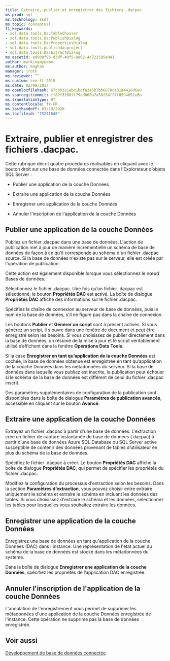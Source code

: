```yaml
---
title: Extraire, publier et enregistrer des fichiers .dacpac.
ms.prod: sql
ms.technology: ssdt
ms.topic: conceptual
f1_keywords:
- sql.data.tools.DacTableChooser
- sql.data.tools.DacPublishDialog
- sql.data.tools.DacPropertiesDialog
- sql.data.tools.publishdacproject
- sql.data.tools.DacExtractDialog
ms.assetid: ed900f93-d3df-40f5-8e62-4d722595e041
author: markingmyname
ms.author: maghan
manager: jroth
ms.reviewer: “”
ms.custom: seo-lt-2019
ms.date: 02/09/2017
ms.openlocfilehash: 67cb0321ebc1bdfa345b7bb6670ca31a4418d6e8
ms.sourcegitcommit: ff82f3260ff79ed860a7a58f54ff7f0594851e6b
ms.translationtype: HT
ms.contentlocale: fr-FR
ms.lasthandoff: 03/29/2020
ms.locfileid: "75241648"
---
```

# <a name="extract-publish-and-register-dacpac-files"></a>Extraire, publier et enregistrer des fichiers .dacpac.

Cette rubrique décrit quatre procédures réalisables en cliquant avec le bouton droit sur une base de données connectée dans l’Explorateur d’objets SQL Server :  
  
-   Publier une application de la couche Données  
  
-   Extraire une application de la couche Données  
  
-   Enregistrer une application de la couche Données  
  
-   Annuler l'inscription de l'application de la couche Données  
  
## <a name="publish-data-tier-application"></a>Publier une application de la couche Données  
Publiez un fichier .dacpac dans une base de données. L'action de publication met à jour de manière incrémentielle un schéma de base de données de façon à ce qu'il corresponde au schéma d'un fichier .dacpac source. Si la base de données n'existe pas sur le serveur, elle est créée par l'opération de publication.  
  
Cette action est également disponible lorsque vous sélectionnez le nœud Bases de données.  
  
Sélectionnez le fichier .dacpac. Une fois qu’un fichier .dacpac est sélectionné, le bouton **Propriétés DAC** est activé. La boîte de dialogue **Propriétés DAC** affiche des informations sur le fichier .dacpac.  
  
Spécifiez la chaîne de connexion au serveur de base de données, puis le nom de la base de données, s'il ne figure pas dans la chaîne de connexion.  
  
Les boutons **Publier** et **Générer un script** sont à présent activés. Si vous générez un script, il s'ouvre dans une fenêtre de document et peut être enregistré selon les besoins. Si vous choisissez de publier directement dans la base de données, un résumé de la mise à jour et le script véritablement utilisé s’affichent dans la fenêtre **Opérations Data Tools**.  
  
Si la case **Enregistrer en tant qu’application de la couche Données** est cochée, la base de données obtenue est enregistrée en tant qu’application de la couche Données dans les métadonnées du serveur. Si la base de données dans laquelle vous publiez est inscrite, la publication peut échouer si le schéma de la base de données est différent de celui du fichier .dacpac inscrit.  
  
Des paramètres supplémentaires de configuration de la publication sont disponibles dans la boîte de dialogue **Paramètres de publication avancés**, accessible en cliquant sur le bouton **Avancé**.  
  
## <a name="extract-data-tier-application"></a>Extraire une application de la couche Données  
Extrayez un fichier .dacpac à partir d'une base de données. L’extraction crée un fichier de capture instantanée de base de données (.dacpac) à partir d’une base de données Azure SQL Database ou SQL Server active susceptible de contenir des données provenant de tables d’utilisateur en plus du schéma de la base de données.  
  
Spécifiez le fichier .dacpac à créer. Le bouton **Propriétés DAC** affiche la boîte de dialogue **Propriétés DAC**, qui permet de spécifier les propriétés du fichier .dacpac.  
  
Modifiez la configuration du processus d'extraction selon les besoins. Dans la section **Paramètres d’extraction**, vous pouvez choisir entre extraire uniquement le schéma et extraire le schéma en incluant les données des tables. Si vous choisissez d'extraire le schéma et les données, sélectionnez les tables pour lesquelles vous souhaitez extraire les données.  
  
## <a name="register-data-tier-application"></a>Enregistrer une application de la couche Données  
Enregistrez une base de données en tant qu'application de la couche Données (DAC) dans l'instance. Une représentation de l'état actuel du schéma de la base de données est stocké dans les métadonnées du système.  
  
Dans la boîte de dialogue **Enregistrer une application de la couche Données**, spécifiez les propriétés de l’application DAC enregistrée.  
  
## <a name="unregister-data-tier-application"></a>Annuler l'inscription de l'application de la couche Données  
L'annulation de l'enregistrement vous permet de supprimer les métadonnées d'une application de la couche Données enregistrée de l'instance. Cette opération ne supprime pas la base de données enregistrée.  
  
## <a name="see-also"></a>Voir aussi  
[Développement de base de données connectée](../ssdt/connected-database-development.md)  
  
